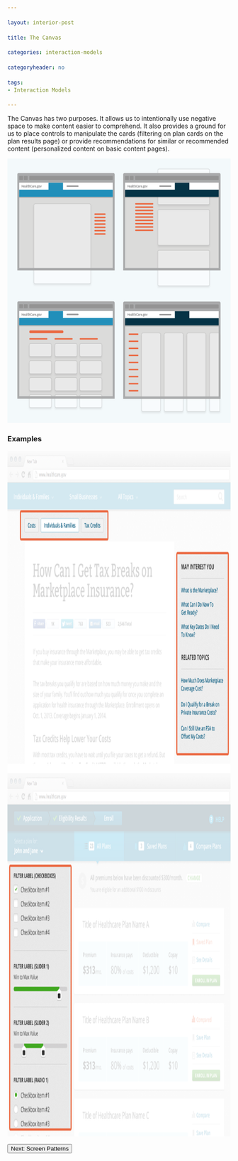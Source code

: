 ```yaml
---

layout: interior-post

title: The Canvas

categories: interaction-models

categoryheader: no

tags:
- Interaction Models

--- 
```


<p>The Canvas has two purposes. It allows us to intentionally use negative space to make content easier to comprehend. It also provides a ground for us to place controls to manipulate the cards (filtering on plan cards on the plan results page) or provide recommendations for similar or recommended content (personalized content on basic content pages).</p>
<p><a href="../../images/canvas-intro.png"><img width="650" height="595" src="../../images/canvas-intro.png" alt="canvas-intro" class="alignnone size-full wp-image-1995"></a></p>
<h3>Examples</h3>
<p><a href="../../images/controls.png"><img width="1040" height="1544" src="../../images/controls.png" alt="controls" class="alignnone size-full wp-image-1998"></a></p>
<div class="article-end"><a title="Screen Patterns" href="/screen-patterns/"><button type="button" class="btn btn-large">Next: Screen Patterns</button></a></div>
